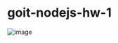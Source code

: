 # goit-nodejs-hw-1

![image](https://user-images.githubusercontent.com/104315742/217970187-951d69b2-756f-4354-b840-d15749f207f9.png)
